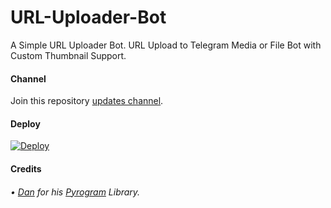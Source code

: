 # URL-Uploader-Bot
A Simple URL Uploader Bot. URL Upload to Telegram Media or File Bot with Custom Thumbnail Support.

#### Channel 

Join this repository [updates channel](https://telegram.me/FutureTechnologyOfficial).

#### Deploy
[![Deploy](https://www.herokucdn.com/deploy/button.svg)](https://heroku.com/deploy?template=https://github.com/pankaj153/URL-Uploader-Bot-1)

#### Credits

###### • [Dan](https://github.com/delivrance) for his [Pyrogram](http://www.pyrogram.org/) Library.
